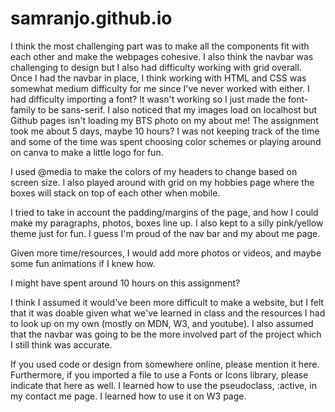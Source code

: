 # samranjo.github.io

I think the most challenging part was to make all the components fit with each other and make the webpages cohesive. I also think the navbar was challenging to design but I also had difficulty working with grid overall. Once I had the navbar in place, I think working with HTML and CSS was somewhat medium difficulty for me since I've never worked with either. I had difficulty importing a font? It wasn't working so I just made the font-family to be sans-serif. I also noticed that my images load on localhost but Github pages isn't loading my BTS photo on my about me! The assignment took me about 5 days, maybe 10 hours? I was not keeping track of the time and some of the time was spent choosing color schemes or playing around on canva to make a little logo for fun.

I used @media to make the colors of my headers to change based on screen size. I also played around with grid on my hobbies page where the boxes will stack on top of each other when mobile.

I tried to take in account the padding/margins of the page, and how I could make my paragraphs, photos, boxes line up. I also kept to a silly pink/yellow theme just for fun. I guess I'm proud of the nav bar and my about me page.


Given more time/resources, I would add more photos or videos, and maybe some fun animations if I knew how.

I might have spent around 10 hours on this assignment?


I think I assumed it would've been more difficult to make a website, but I felt that it was doable given what we've learned in class and the resources I had to look up on my own (mostly on MDN, W3, and youtube). I also assumed that the navbar was going to be the more involved part of the project which I still think was accurate.

If you used code or design from somewhere online, please mention it here.  Furthermore, if you imported a file to use a Fonts or Icons library, please indicate that here as well.
I learned how to use the pseudoclass, :active, in my contact me page. I learned how to use it on W3 page.
